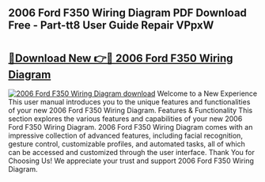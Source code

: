 ## 2006 Ford F350 Wiring Diagram PDF Download Free - Part-tt8 User Guide Repair VPpxW

# <h2><a href="http://dflj9v.blite.top/?on=2006+Ford+F350+Wiring+Diagram">🔗Download New 👉🔴 2006 Ford F350 Wiring Diagram</a></h2>

[![2006 Ford F350 Wiring Diagram download](https://i.imgur.com/lujVjoI.png)](http://dflj9v.blite.top/?on=2006+Ford+F350+Wiring+Diagram)
Welcome to a New Experience This user manual introduces you to the unique features and functionalities of your new 2006 Ford F350 Wiring Diagram. Features & Functionality This section explores the various features and capabilities of your new 2006 Ford F350 Wiring Diagram. 2006 Ford F350 Wiring Diagram comes with an impressive collection of advanced features, including facial recognition, gesture control, customizable profiles, and automated tasks, all of which can be accessed and customized through the user interface. Thank You for Choosing Us! We appreciate your trust and support 2006 Ford F350 Wiring Diagram.
